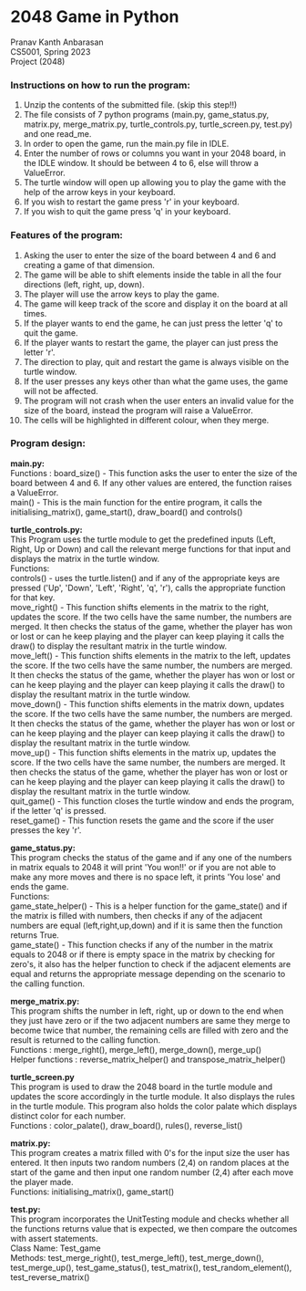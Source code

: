 # 2048 Game in Python
Pranav Kanth Anbarasan  
CS5001, Spring 2023  
Project (2048)  

### Instructions on how to run the program:
1. Unzip the contents of the submitted file. (skip this step!!)  
2. The file consists of 7 python programs (main.py, game_status.py, matrix.py, merge_matrix.py, turtle_controls.py, turtle_screen.py, test.py) and one read_me.
3. In order to open the game, run the main.py file in IDLE.
4. Enter the number of rows or columns you want in your 2048 board, in the IDLE window. It should be between 4 to 6, else will throw a ValueError.
5. The turtle window will open up allowing you to play the game with the help of the arrow keys in your keyboard.
6. If you wish to restart the game press 'r' in your keyboard.
7. If you wish to quit the game press 'q' in your keyboard.

### Features of the program:
1. Asking the user to enter the size of the board between 4 and 6 and creating a game of that dimension. 
2. The game will be able to shift elements inside the table in all the four directions (left, right, up, down).
3. The player will use the arrow keys to play the game.
4. The game will keep track of the score and display it on the board at all times.
5. If the player wants to end the game, he can just press the letter 'q' to quit the game.
6. If the player wants to restart the game, the player can just press the letter 'r'.
7. The direction to play, quit and restart the game is always visible on the turtle window.
8. If the user presses any keys other than what the game uses, the game will not be affected.
9. The program will not crash when the user enters an invalid value for the size of the board, instead the program will raise a ValueError.
10. The cells will be highlighted in different colour, when they merge.

### Program design:  
**main.py:**  
Functions : board_size() - This function asks the user to enter the size of the board between 4 and 6. If any other values are entered, the function raises a ValueError.  
main() -  This is the main function for the entire program, it calls the initialising_matrix(), game_start(), draw_board() and controls()  

**turtle_controls.py:**  
This Program uses the turtle module to get the predefined inputs (Left, Right, Up or Down) and call the relevant merge functions for that input and displays the matrix in the turtle window.  
Functions:  
controls() - uses the turtle.listen() and if any of the appropriate keys are pressed ('Up', 'Down', 'Left', 'Right', 'q', 'r'), calls the appropriate function for that key.  
move_right() - This function shifts elements in the matrix to the right, updates the score. If the two cells have the same number, the numbers are merged. It then checks the status of the game, whether the player has won or lost or can he keep playing and the player can keep playing it calls the draw() to display the resultant matrix in the turtle window.  
move_left() - This function shifts elements in the matrix to the left, updates the score. If the two cells have the same number, the numbers are merged. It then checks the status of the game, whether the player has won or lost or can he keep playing and the player can keep playing it calls the draw() to display the resultant matrix in the turtle window.  
move_down() - This function shifts elements in the matrix down, updates the score. If the two cells have the same number, the numbers are merged. It then checks the status of the game, whether the player has won or lost or can he keep playing and the player can keep playing it calls the draw() to display the resultant matrix in the turtle window.  
move_up() - This function shifts elements in the matrix up, updates the score. If the two cells have the same number, the numbers are merged. It then checks the status of the game, whether the player has won or lost or can he keep playing and the player can keep playing it calls the draw() to display the resultant matrix in the turtle window.  
quit_game() - This function closes the turtle window and ends the program, if the letter 'q' is pressed.  
reset_game() - This function resets the game and the score if the user presses the key 'r'.  

**game_status.py:**  
This program checks the status of the game and if any one of the numbers in matrix equals to 2048 it will print 'You won!!' or if you are not able to make any more moves and there is no space left,  it prints 'You lose' and ends the game.  
Functions:  
game_state_helper() - This is a helper function for the game_state() and if the matrix is filled with numbers, then checks if any of the adjacent numbers are equal (left,right,up,down) and if it is same then the function returns True.  
game_state() - This function checks if any of the number in the matrix equals to 2048 or if there is empty space in the matrix by checking for zero's, it also has the helper function to check if the adjacent elements are equal and returns the appropriate message depending on the scenario to the calling function.

**merge_matrix.py:**  
This program shifts the number in left, right, up or down to the end when they just have zero or if the two adjacent numbers are same they merge to become twice that number, the remaining cells  are filled with zero and the result is returned to the calling function.  
Functions : merge_right(), merge_left(), merge_down(), merge_up()    
Helper functions : reverse_matrix_helper() and transpose_matrix_helper()  

**turtle_screen.py**   
This program is used to draw the 2048 board in the turtle module and updates the score accordingly in the turtle module. It also displays the rules in the turtle module. This program also holds the color palate which displays distinct color for each number.  
Functions : color_palate(), draw_board(), rules(), reverse_list()  

**matrix.py:**  
This program creates a matrix filled with 0's for the input size the user has entered. It then inputs two random numbers (2,4) on random places at the start of the game and then input one random number (2,4) after each move the player made.  
Functions: initialising_matrix(), game_start()  

**test.py:**  
This program incorporates the UnitTesting module and checks whether all the functions returns value that is expected, we then compare the outcomes with assert statements.  
Class Name: Test_game  
Methods: test_merge_right(), test_merge_left(), test_merge_down(), test_merge_up(), test_game_status(), test_matrix(), test_random_element(), test_reverse_matrix()  







